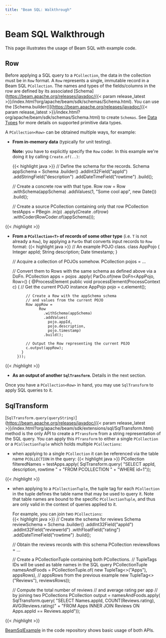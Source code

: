 ```yaml
---
title: "Beam SQL: Walkthrough"
---
```

<!--
Licensed under the Apache License, Version 2.0 (the "License");
you may not use this file except in compliance with the License.
You may obtain a copy of the License at

http://www.apache.org/licenses/LICENSE-2.0

Unless required by applicable law or agreed to in writing, software
distributed under the License is distributed on an "AS IS" BASIS,
WITHOUT WARRANTIES OR CONDITIONS OF ANY KIND, either express or implied.
See the License for the specific language governing permissions and
limitations under the License.
-->

# Beam SQL Walkthrough

This page illustrates the usage of Beam SQL with example code.

## Row

Before applying a SQL query to a `PCollection`, the data in the collection must
be in `Row` format. A `Row` represents a single, immutable record in a Beam SQL
`PCollection`. The names and types of the fields/columns in the row are defined
by its associated [Schema](https://beam.apache.org/releases/javadoc/{{< param release_latest >}}/index.html?org/apache/beam/sdk/schemas/Schema.html).
You can use the [Schema.builder()](https://beam.apache.org/releases/javadoc/{{< param release_latest >}}/index.html?org/apache/beam/sdk/schemas/Schema.html) to create
`Schemas`. See [Data
Types](/documentation/dsls/sql/data-types) for more details on supported primitive data types.


A `PCollection<Row>` can be obtained multiple ways, for example:

  - **From in-memory data** (typically for unit testing).

    **Note:** you have to explicitly specify the `Row` coder. In this example we're doing it by calling `Create.of(..)`:

    {{< highlight java >}}
    // Define the schema for the records.
    Schema appSchema = 
        Schema
          .builder()
          .addInt32Field("appId")
          .addStringField("description")
          .addDateTimeField("rowtime")
          .build();

    // Create a concrete row with that type.
    Row row = 
        Row
          .withSchema(appSchema)
          .addValues(1, "Some cool app", new Date())
          .build();

    // Create a source PCollection containing only that row
    PCollection<Row> testApps = 
        PBegin
          .in(p)
          .apply(Create
                    .of(row)
                    .withCoder(RowCoder.of(appSchema)));
    
{{< /highlight >}}
  - **From a `PCollection<T>` of records of some other type**  (i.e.  `T` is not already a `Row`), by applying a `ParDo` that converts input records to `Row` format:
    {{< highlight java >}}
    // An example POJO class.
    class AppPojo {
      Integer appId;
      String description;
      Date timestamp;
    }

    // Acquire a collection of POJOs somehow.
    PCollection<AppPojo> pojos = ...

    // Convert them to Rows with the same schema as defined above via a DoFn.
    PCollection<Row> apps = pojos
      .apply(
          ParDo.of(new DoFn<AppPojo, Row>() {
            @ProcessElement
            public void processElement(ProcessContext c) {
              // Get the current POJO instance
              AppPojo pojo = c.element();

              // Create a Row with the appSchema schema 
              // and values from the current POJO
              Row appRow = 
                    Row
                      .withSchema(appSchema)
                      .addValues(
                        pojo.appId, 
                        pojo.description, 
                        pojo.timestamp)
                      .build();

              // Output the Row representing the current POJO
              c.output(appRow);
            }
          }));
    
{{< /highlight >}}

  - **As an output of another `SqlTransform`**. Details in the next section.

Once you have a `PCollection<Row>` in hand, you may use `SqlTransform` to apply SQL queries to it.

## SqlTransform

[`SqlTransform.query(queryString)`](https://beam.apache.org/releases/javadoc/{{< param release_latest >}}/index.html?org/apache/beam/sdk/extensions/sql/SqlTransform.html) method is the only API to create a `PTransform`
from a string representation of the SQL query. You can apply this `PTransform`
to either a single `PCollection` or a `PCollectionTuple` which holds multiple
`PCollections`:

  - when applying to a single `PCollection` it can be referenced via the table name `PCOLLECTION` in the query:
    {{< highlight java >}}
    PCollection<Row> filteredNames = testApps.apply(
        SqlTransform.query(
          "SELECT appId, description, rowtime "
            + "FROM PCOLLECTION "
            + "WHERE id=1"));
    
{{< /highlight >}}
  - when applying to a `PCollectionTuple`, the tuple tag for each `PCollection` in the tuple defines the table name that may be used to query it. Note that table names are bound to the specific `PCollectionTuple`, and thus are only valid in the context of queries applied to it.  

    For example, you can join two `PCollections`:  
    {{< highlight java >}}
    // Create the schema for reviews
    Schema reviewSchema = 
        Schema
          .builder()
          .addInt32Field("appId")
          .addInt32Field("reviewerId")
          .withFloatField("rating")
          .addDateTimeField("rowtime")
          .build();
    
    // Obtain the reviews records with this schema
    PCollection<Row> reviewsRows = ...

    // Create a PCollectionTuple containing both PCollections.
    // TupleTags IDs will be used as table names in the SQL query
    PCollectionTuple namesAndFoods = PCollectionTuple.of(
        new TupleTag<>("Apps"), appsRows), // appsRows from the previous example
        new TupleTag<>("Reviews"), reviewsRows));

    // Compute the total number of reviews 
    // and average rating per app 
    // by joining two PCollections
    PCollection<Row> output = namesAndFoods.apply(
        SqlTransform.query(
            "SELECT Names.appId, COUNT(Reviews.rating), AVG(Reviews.rating)"
                + "FROM Apps INNER JOIN Reviews ON Apps.appId == Reviews.appId"));
    
{{< /highlight >}}

[BeamSqlExample](https://github.com/apache/beam/blob/master/sdks/java/extensions/sql/src/main/java/org/apache/beam/sdk/extensions/sql/example/BeamSqlExample.java)
in the code repository shows basic usage of both APIs.

